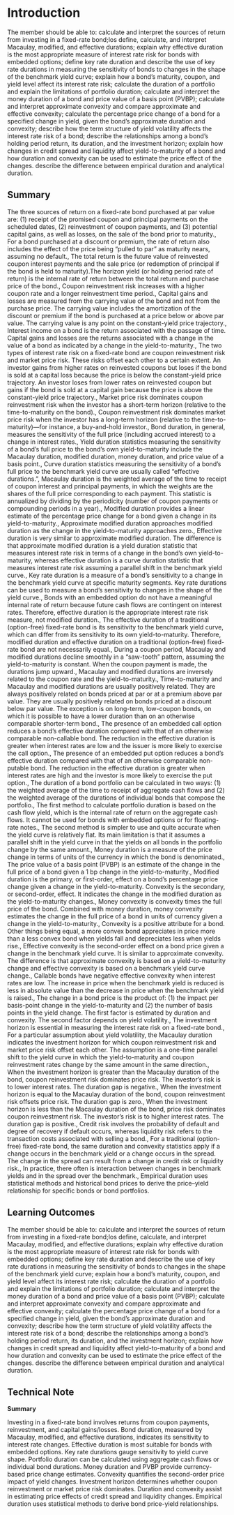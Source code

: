 # Introduction

The member should be able to: calculate and interpret the sources of return from investing in a fixed-rate bond;<list-type>los</list-type> define, calculate, and interpret Macaulay, modified, and effective durations; explain why effective duration is the most appropriate measure of interest rate risk for bonds with embedded options; define key rate duration and describe the use of key rate durations in measuring the sensitivity of bonds to changes in the shape of the benchmark yield curve; explain how a bond’s maturity, coupon, and yield level affect its interest rate risk; calculate the duration of a portfolio and explain the limitations of portfolio duration; calculate and interpret the money duration of a bond and price value of a basis point (PVBP); calculate and interpret approximate convexity and compare approximate and effective convexity; calculate the percentage price change of a bond for a specified change in yield, given the bond’s approximate duration and convexity; describe how the term structure of yield volatility affects the interest rate risk of a bond; describe the relationships among a bond’s holding period return, its duration, and the investment horizon; explain how changes in credit spread and liquidity affect yield-to-maturity of a bond and how duration and convexity can be used to estimate the price effect of the changes. describe the difference between empirical duration and analytical duration.

## Summary

The three sources of return on a fixed-rate bond purchased at par value are: (1) receipt of the promised coupon and principal payments on the scheduled dates, (2) reinvestment of coupon payments, and (3) potential capital gains, as well as losses, on the sale of the bond prior to maturity., For a bond purchased at a discount or premium, the rate of return also includes the effect of the price being “pulled to par” as maturity nears, assuming no default., The total return is the future value of reinvested coupon interest payments and the sale price (or redemption of principal if the bond is held to maturity).The horizon yield (or holding period rate of return) is the internal rate of return between the total return and purchase price of the bond., Coupon reinvestment risk increases with a higher coupon rate and a longer reinvestment time period., Capital gains and losses are measured from the carrying value of the bond and not from the purchase price. The carrying value includes the amortization of the discount or premium if the bond is purchased at a price below or above par value. The carrying value is any point on the constant-yield price trajectory., Interest income on a bond is the return associated with the passage of time. Capital gains and losses are the returns associated with a change in the value of a bond as indicated by a change in the yield-to-maturity., The two types of interest rate risk on a fixed-rate bond are coupon reinvestment risk and market price risk. These risks offset each other to a certain extent. An investor gains from higher rates on reinvested coupons but loses if the bond is sold at a capital loss because the price is below the constant-yield price trajectory. An investor loses from lower rates on reinvested coupon but gains if the bond is sold at a capital gain because the price is above the constant-yield price trajectory., Market price risk dominates coupon reinvestment risk when the investor has a short-term horizon (relative to the time-to-maturity on the bond)., Coupon reinvestment risk dominates market price risk when the investor has a long-term horizon (relative to the time-to-maturity)—for instance, a buy-and-hold investor., Bond duration, in general, measures the sensitivity of the full price (including accrued interest) to a change in interest rates., Yield duration statistics measuring the sensitivity of a bond’s full price to the bond’s own yield-to-maturity include the Macaulay duration, modified duration, money duration, and price value of a basis point., Curve duration statistics measuring the sensitivity of a bond’s full price to the benchmark yield curve are usually called “effective durations.”, Macaulay duration is the weighted average of the time to receipt of coupon interest and principal payments, in which the weights are the shares of the full price corresponding to each payment. This statistic is annualized by dividing by the periodicity (number of coupon payments or compounding periods in a year)., Modified duration provides a linear estimate of the percentage price change for a bond given a change in its yield-to-maturity., Approximate modified duration approaches modified duration as the change in the yield-to-maturity approaches zero., Effective duration is very similar to approximate modified duration. The difference is that approximate modified duration is a yield duration statistic that measures interest rate risk in terms of a change in the bond’s own yield-to-maturity, whereas effective duration is a curve duration statistic that measures interest rate risk assuming a parallel shift in the benchmark yield curve., Key rate duration is a measure of a bond’s sensitivity to a change in the benchmark yield curve at specific maturity segments. Key rate durations can be used to measure a bond’s sensitivity to changes in the shape of the yield curve., Bonds with an embedded option do not have a meaningful internal rate of return because future cash flows are contingent on interest rates. Therefore, effective duration is the appropriate interest rate risk measure, not modified duration., The effective duration of a traditional (option-free) fixed-rate bond is its sensitivity to the benchmark yield curve, which can differ from its sensitivity to its own yield-to-maturity. Therefore, modified duration and effective duration on a traditional (option-free) fixed-rate bond are not necessarily equal., During a coupon period, Macaulay and modified durations decline smoothly in a “saw-tooth” pattern, assuming the yield-to-maturity is constant. When the coupon payment is made, the durations jump upward., Macaulay and modified durations are inversely related to the coupon rate and the yield-to-maturity., Time-to-maturity and Macaulay and modified durations are usually positively related. They are always positively related on bonds priced at par or at a premium above par value. They are usually positively related on bonds priced at a discount below par value. The exception is on long-term, low-coupon bonds, on which it is possible to have a lower duration than on an otherwise comparable shorter-term bond., The presence of an embedded call option reduces a bond’s effective duration compared with that of an otherwise comparable non-callable bond. The reduction in the effective duration is greater when interest rates are low and the issuer is more likely to exercise the call option., The presence of an embedded put option reduces a bond’s effective duration compared with that of an otherwise comparable non-putable bond. The reduction in the effective duration is greater when interest rates are high and the investor is more likely to exercise the put option., The duration of a bond portfolio can be calculated in two ways: (1) the weighted average of the time to receipt of aggregate cash flows and (2) the weighted average of the durations of individual bonds that compose the portfolio., The first method to calculate portfolio duration is based on the cash flow yield, which is the internal rate of return on the aggregate cash flows. It cannot be used for bonds with embedded options or for floating-rate notes., The second method is simpler to use and quite accurate when the yield curve is relatively flat. Its main limitation is that it assumes a parallel shift in the yield curve in that the yields on all bonds in the portfolio change by the same amount., Money duration is a measure of the price change in terms of units of the currency in which the bond is denominated., The price value of a basis point (PVBP) is an estimate of the change in the full price of a bond given a 1 bp change in the yield-to-maturity., Modified duration is the primary, or first-order, effect on a bond’s percentage price change given a change in the yield-to-maturity. Convexity is the secondary, or second-order, effect. It indicates the change in the modified duration as the yield-to-maturity changes., Money convexity is convexity times the full price of the bond. Combined with money duration, money convexity estimates the change in the full price of a bond in units of currency given a change in the yield-to-maturity., Convexity is a positive attribute for a bond. Other things being equal, a more convex bond appreciates in price more than a less convex bond when yields fall and depreciates less when yields rise., Effective convexity is the second-order effect on a bond price given a change in the benchmark yield curve. It is similar to approximate convexity. The difference is that approximate convexity is based on a yield-to-maturity change and effective convexity is based on a benchmark yield curve change., Callable bonds have negative effective convexity when interest rates are low. The increase in price when the benchmark yield is reduced is less in absolute value than the decrease in price when the benchmark yield is raised., The change in a bond price is the product of: (1) the impact per basis-point change in the yield-to-maturity and (2) the number of basis points in the yield change. The first factor is estimated by duration and convexity. The second factor depends on yield volatility., The investment horizon is essential in measuring the interest rate risk on a fixed-rate bond., For a particular assumption about yield volatility, the Macaulay duration indicates the investment horizon for which coupon reinvestment risk and market price risk offset each other. The assumption is a one-time parallel shift to the yield curve in which the yield-to-maturity and coupon reinvestment rates change by the same amount in the same direction., When the investment horizon is greater than the Macaulay duration of the bond, coupon reinvestment risk dominates price risk. The investor’s risk is to lower interest rates. The duration gap is negative., When the investment horizon is equal to the Macaulay duration of the bond, coupon reinvestment risk offsets price risk. The duration gap is zero., When the investment horizon is less than the Macaulay duration of the bond, price risk dominates coupon reinvestment risk. The investor’s risk is to higher interest rates. The duration gap is positive., Credit risk involves the probability of default and degree of recovery if default occurs, whereas liquidity risk refers to the transaction costs associated with selling a bond., For a traditional (option-free) fixed-rate bond, the same duration and convexity statistics apply if a change occurs in the benchmark yield or a change occurs in the spread. The change in the spread can result from a change in credit risk or liquidity risk., In practice, there often is interaction between changes in benchmark yields and in the spread over the benchmark., Empirical duration uses statistical methods and historical bond prices to derive the price–yield relationship for specific bonds or bond portfolios.

## Learning Outcomes

The member should be able to: calculate and interpret the sources of return from investing in a fixed-rate bond;<list-type>los</list-type> define, calculate, and interpret Macaulay, modified, and effective durations; explain why effective duration is the most appropriate measure of interest rate risk for bonds with embedded options; define key rate duration and describe the use of key rate durations in measuring the sensitivity of bonds to changes in the shape of the benchmark yield curve; explain how a bond’s maturity, coupon, and yield level affect its interest rate risk; calculate the duration of a portfolio and explain the limitations of portfolio duration; calculate and interpret the money duration of a bond and price value of a basis point (PVBP); calculate and interpret approximate convexity and compare approximate and effective convexity; calculate the percentage price change of a bond for a specified change in yield, given the bond’s approximate duration and convexity; describe how the term structure of yield volatility affects the interest rate risk of a bond; describe the relationships among a bond’s holding period return, its duration, and the investment horizon; explain how changes in credit spread and liquidity affect yield-to-maturity of a bond and how duration and convexity can be used to estimate the price effect of the changes. describe the difference between empirical duration and analytical duration.

## Technical Note

**Summary**

Investing in a fixed-rate bond involves returns from coupon payments, reinvestment, and capital gains/losses. Bond duration, measured by Macaulay, modified, and effective durations, indicates its sensitivity to interest rate changes. Effective duration is most suitable for bonds with embedded options. Key rate durations gauge sensitivity to yield curve shape. Portfolio duration can be calculated using aggregate cash flows or individual bond durations. Money duration and PVBP provide currency-based price change estimates. Convexity quantifies the second-order price impact of yield changes. Investment horizon determines whether coupon reinvestment or market price risk dominates. Duration and convexity assist in estimating price effects of credit spread and liquidity changes. Empirical duration uses statistical methods to derive bond price-yield relationships.